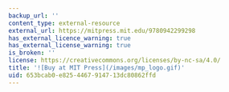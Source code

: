 ```yaml
---
backup_url: ''
content_type: external-resource
external_url: https://mitpress.mit.edu/9780942299298
has_external_licence_warning: true
has_external_license_warning: true
is_broken: ''
license: https://creativecommons.org/licenses/by-nc-sa/4.0/
title: '![Buy at MIT Press](/images/mp_logo.gif)'
uid: 653bcab0-e825-4467-9147-13dc80862ffd
---
```

